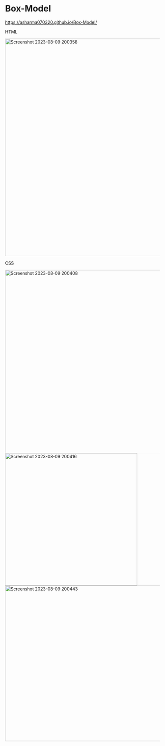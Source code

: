 # Box-Model
https://asharma070320.github.io/Box-Model/

HTML

<img width="706" alt="Screenshot 2023-08-09 200358" src="https://github.com/Asharma070320/Box-Model/assets/127501344/dd822831-8eff-487b-b560-38f1495f8879">

CSS

<img width="595" alt="Screenshot 2023-08-09 200408" src="https://github.com/Asharma070320/Box-Model/assets/127501344/24345474-65a5-4cd3-8d1b-009e7f13df8a">
<img width="430" alt="Screenshot 2023-08-09 200416" src="https://github.com/Asharma070320/Box-Model/assets/127501344/4a7ec837-6319-4d13-97f7-42661e4fae05">
<img width="505" alt="Screenshot 2023-08-09 200443" src="https://github.com/Asharma070320/Box-Model/assets/127501344/3ebbe44a-ee56-49c0-a755-6363464d919e">
